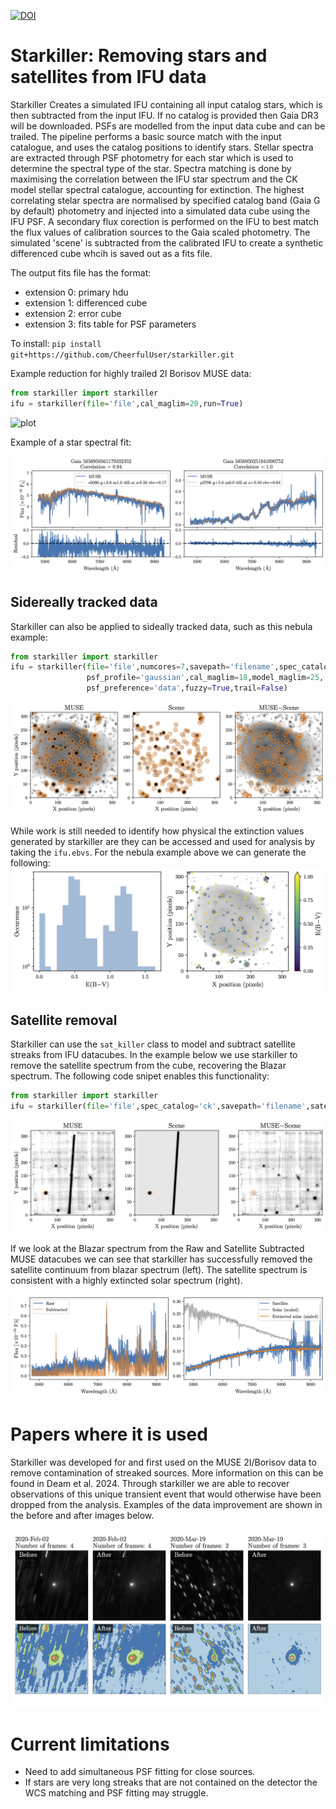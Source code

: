 [![DOI](https://zenodo.org/badge/616778733.svg)](https://doi.org/10.5281/zenodo.14189822)
# Starkiller: Removing stars and satellites from IFU data
Starkiller Creates a simulated IFU containing all input catalog stars, which is then subtracted from the input IFU. If no catalog is provided then Gaia DR3 will be downloaded. PSFs are modelled from the input data cube and can be trailed. The pipeline performs a basic source match with the input catalogue, and uses the catalog positions to identify stars. Stellar spectra are extracted through PSF photometry for each star which is used to determine the spectral type of the star. Spectra matching is done by maximising the correlation between the IFU star spectrum and the CK model stellar spectral catalogue, accounting for extinction. The highest correlating stelar spectra are normalised by specified catalog band (Gaia G by default) photometry and injected into a simulated data cube using the IFU PSF. A secondary flux corection is performed on the IFU to best match the flux values of calibration sources to the Gaia scaled photometry. The simulated 'scene' is subtracted from the calibrated IFU to create a synthetic differenced cube whcih is saved out as a fits file.

The output fits file has the format:
 - extension 0: primary hdu
 - extension 1: differenced cube
 - extension 2: error cube
 - extension 3: fits table for PSF parameters


To install:
`pip install git+https://github.com/CheerfulUser/starkiller.git`


Example reduction for highly trailed 2I Borisov MUSE data:
```python
from starkiller import starkiller
ifu = starkiller(file='file',cal_maglim=20,run=True)
```

![plot](./figs/2I_MUSE_example.png)

Example of a star spectral fit:

![plot](./figs/Spec_match_example_residual.png)


## Sidereally tracked data
Starkiller can also be applied to sideally tracked data, such as this nebula example:
```python
from starkiller import starkiller
ifu = starkiller(file='file',numcores=7,savepath='filename',spec_catalog='ck+',
				 psf_profile='gaussian',cal_maglim=18,model_maglim=25,
                 psf_preference='data',fuzzy=True,trail=False)
```
![plot](./figs/Nebula_subtraction_example_mean.png)

While work is still needed to identify how physical the extinction values generated by starkiller are they can be accessed and used for analysis by taking the `ifu.ebvs`. For the nebula example above we can generate the following:
![plot](./figs/Extinction_nebula_ck+.png)

## Satellite removal
Starkiller can use the `sat_killer` class to model and subtract satellite streaks from IFU datacubes. In the example below we use starkiller to remove the satellite spectrum from the cube, recovering the Blazar spectrum. The following code snipet enables this functionality:
```python
from starkiller import starkiller
ifu = starkiller(file='file',spec_catalog='ck',savepath='filename',satellite=True)
```
![plot](./figs/satellite_subtraction_example.png)

If we look at the Blazar spectrum from the Raw and Satellite Subtracted MUSE datacubes we can see that starkiller has successfully removed the satellite continuum from blazar spectrum (left). The satellite spectrum is consistent with a highly extincted solar spectrum (right).

![plot](./figs/Satellite_spec_subtraction_two.png)

# Papers where it is used

Starkiller was developed for and first used on the MUSE 2I/Borisov data to remove contamination of streaked sources. More information on this can be found in Deam et al. 2024. Through starkiller we are able to recover observations of this unique transient event that would otherwise have been dropped from the analysis. Examples of the data improvement are shown in the before and after images below. 

![plot](./figs/BeforeAfter_starkiller.png)



# Current limitations
* Need to add simultaneous PSF fitting for close sources.
* If stars are very long streaks that are not contained on the detector the WCS matching and PSF fitting may struggle.




